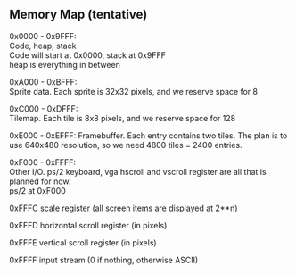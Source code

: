 ## Memory Map (tentative)

0x0000 - 0x9FFF:  
Code, heap, stack  
Code will start at 0x0000, stack at 0x9FFF  
heap is everything in between

0xA000 - 0xBFFF:  
Sprite data. Each sprite is 32x32 pixels, and we reserve space for 8

0xC000 - 0xDFFF:  
Tilemap. Each tile is 8x8 pixels, and we reserve space for 128

0xE000 - 0xEFFF:
Framebuffer. Each entry contains two tiles. The plan is to use 640x480 resolution, so we need 4800 tiles = 2400 entries.

0xF000 - 0xFFFF:  
Other I/O. ps/2 keyboard, vga hscroll and vscroll register are all that is planned for now.  
ps/2 at 0xF000

0xFFFC
scale register (all screen items are displayed at 2\*\*n)

0xFFFD
horizontal scroll register (in pixels)

0xFFFE
vertical scroll register (in pixels)

0xFFFF
input stream (0 if nothing, otherwise ASCII)
